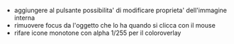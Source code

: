 - aggiungere al pulsante possibilita' di modificare proprieta' dell'immagine interna
- rimuovere focus da l'oggetto che lo ha quando si clicca con il mouse
- rifare icone monotone con alpha 1/255 per il coloroverlay
